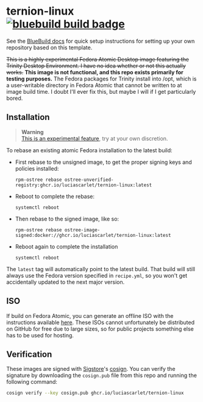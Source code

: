 # ternion-linux &nbsp; [![bluebuild build badge](https://github.com/luciascarlet/ternion-linux/actions/workflows/build.yml/badge.svg)](https://github.com/luciascarlet/ternion-linux/actions/workflows/build.yml)

See the [BlueBuild docs](https://blue-build.org/how-to/setup/) for quick setup instructions for setting up your own repository based on this template.

~~This is a highly experimental Fedora Atomic Desktop image featuring the Trinity Desktop Environment. I have no idea whether or not this actually works.~~
**This image is not functional, and this repo exists primarily for testing purposes.**
The Fedora packages for Trinity install into /opt, which is a user-writable directory in Fedora Atomic that cannot be written to at image build time. I doubt I'll ever fix this, but maybe I will if I get particularly bored.

## Installation

> **Warning**  
> [This is an experimental feature](https://www.fedoraproject.org/wiki/Changes/OstreeNativeContainerStable), try at your own discretion.

To rebase an existing atomic Fedora installation to the latest build:

- First rebase to the unsigned image, to get the proper signing keys and policies installed:
  ```
  rpm-ostree rebase ostree-unverified-registry:ghcr.io/luciascarlet/ternion-linux:latest
  ```
- Reboot to complete the rebase:
  ```
  systemctl reboot
  ```
- Then rebase to the signed image, like so:
  ```
  rpm-ostree rebase ostree-image-signed:docker://ghcr.io/luciascarlet/ternion-linux:latest
  ```
- Reboot again to complete the installation
  ```
  systemctl reboot
  ```

The `latest` tag will automatically point to the latest build. That build will still always use the Fedora version specified in `recipe.yml`, so you won't get accidentally updated to the next major version.

## ISO

If build on Fedora Atomic, you can generate an offline ISO with the instructions available [here](https://blue-build.org/learn/universal-blue/#fresh-install-from-an-iso). These ISOs cannot unfortunately be distributed on GitHub for free due to large sizes, so for public projects something else has to be used for hosting.

## Verification

These images are signed with [Sigstore](https://www.sigstore.dev/)'s [cosign](https://github.com/sigstore/cosign). You can verify the signature by downloading the `cosign.pub` file from this repo and running the following command:

```bash
cosign verify --key cosign.pub ghcr.io/luciascarlet/ternion-linux
```
